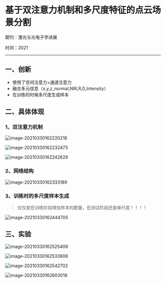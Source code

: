 # 基于双注意力机制和多尺度特征的点云场景分割

期刊：激光与光电子学进展

时间：2021

---



## 一、创新

- 使用了空间注意力+通道注意力
- 融合多元信息（x,y,z_normal,NIR,R,G,Intensity）
-  在训练的时候多尺度生成样本

## 二、具体体现

### 1、双注意力机制

![image-20210330162220218](https://gitee.com/suyunzzz/img/raw/master/img/20210330162220.png)

![image-20210330162232473](https://gitee.com/suyunzzz/img/raw/master/img/20210330162232.png)

![image-20210330162242629](https://gitee.com/suyunzzz/img/raw/master/img/20210330162242.png)



### 2、网络结构

![image-20210330162333189](https://gitee.com/suyunzzz/img/raw/master/img/20210330162333.png)

### 3、训练时的多尺度样本生成

> 仅仅是在训练阶段增加样本的数量，在测试阶段还是单尺度！！！！

![image-20210330162444705](https://gitee.com/suyunzzz/img/raw/master/img/20210330162444.png)

## 三、实验

![image-20210330162525409](https://gitee.com/suyunzzz/img/raw/master/img/20210330162525.png)

![image-20210330162533908](https://gitee.com/suyunzzz/img/raw/master/img/20210330162533.png)

![image-20210330162542702](https://gitee.com/suyunzzz/img/raw/master/img/20210330162542.png)

![image-20210330162603018](https://gitee.com/suyunzzz/img/raw/master/img/20210330162603.png)

